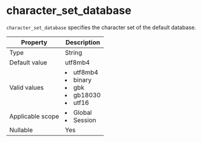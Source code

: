 # character_set_database

`character_set_database` specifies the character set of the default database.

| **Property** | **Description** |
|--------|---------------------------------------------------------------------------------------------------------------------------------------------------------------------------------------------------------------------------------------------|
| Type | String |
| Default value | utf8mb4 |
| Valid values | <li> utf8mb4   <li> binary   <li> gbk   <li> gb18030   <li> utf16 |
| Applicable scope | <li> Global   <li> Session |
| Nullable | Yes |
